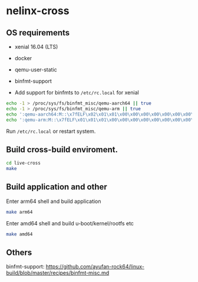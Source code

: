 # nelinx-cross


## OS requirements

* xenial 16.04 (LTS)
* docker
* qemu-user-static
* binfmt-support

* Add support for binfmts to `/etc/rc.local` for xenial

```bash
echo -1 > /proc/sys/fs/binfmt_misc/qemu-aarch64 || true
echo -1 > /proc/sys/fs/binfmt_misc/qemu-arm || true
echo ':qemu-aarch64:M::\x7fELF\x02\x01\x01\x00\x00\x00\x00\x00\x00\x00\x00\x00\x02\x00\xb7\x00:\xff\xff\xff\xff\xff\xff\xff\x00\xff\xff\xff\xff\xff\xff\xff\xff\xfe\xff\xff\xff:/usr/bin/qemu-aarch64-static:OCF' > /proc/sys/fs/binfmt_misc/register
echo ':qemu-arm:M::\x7fELF\x01\x01\x01\x00\x00\x00\x00\x00\x00\x00\x00\x00\x02\x00\x28\x00:\xff\xff\xff\xff\xff\xff\xff\x00\xff\xff\xff\xff\xff\xff\xff\xff\xfe\xff\xff\xff:/usr/bin/qemu-arm-static:OCF' > /proc/sys/fs/binfmt_misc/register
```

Run `/etc/rc.local` or restart system.

## Build cross-build enviroment.

```bash
cd live-cross
make
```

## Build application and other

Enter arm64 shell and build application

```bash
make arm64
```


Enter amd64 shell and build u-boot/kernel/rootfs etc

```bash
make amd64
```

## Others

binfmt-support:
https://github.com/ayufan-rock64/linux-build/blob/master/recipes/binfmt-misc.md
